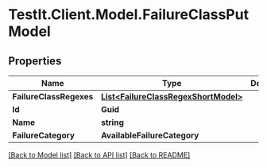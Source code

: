 # TestIt.Client.Model.FailureClassPutModel

## Properties

Name | Type | Description | Notes
------------ | ------------- | ------------- | -------------
**FailureClassRegexes** | [**List&lt;FailureClassRegexShortModel&gt;**](FailureClassRegexShortModel.md) |  | [optional] 
**Id** | **Guid** |  | 
**Name** | **string** |  | 
**FailureCategory** | **AvailableFailureCategory** |  | 

[[Back to Model list]](../README.md#documentation-for-models) [[Back to API list]](../README.md#documentation-for-api-endpoints) [[Back to README]](../README.md)

